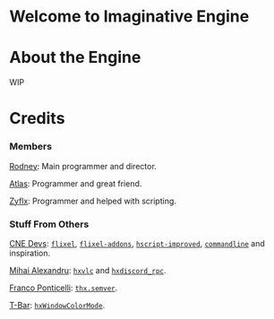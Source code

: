 # Welcome to Imaginative Engine
# About the Engine
WIP
# Credits
### Members
[Rodney](https://github.com/rodney528): Main programmer and director.

[Atlas](https://github.com/AtlasGamer27): Programmer and great friend.

[Zyflx](https://github.com/Zyflx): Programmer and helped with scripting.
### Stuff From Others
[CNE Devs](https://github.com/FNF-CNE-Devs): [`flixel`](https://github.com/FNF-CNE-Devs/flixel), [`flixel-addons`](https://github.com/FNF-CNE-Devs/flixel-addons), [`hscript-improved`](https://github.com/FNF-CNE-Devs/hscript-improved), [`commandline`](https://github.com/FNF-CNE-Devs/CodenameEngine/tree/main/commandline) and inspiration.

[Mihai Alexandru](https://github.com/MAJigsaw77): [`hxvlc`](https://lib.haxe.org/p/hxvlc) and [`hxdiscord_rpc`](https://lib.haxe.org/p/hxdiscord_rpc).

[Franco Ponticelli](https://github.com/fponticelli): [`thx.semver`](https://lib.haxe.org/p/thx.semver).

[T-Bar](https://lib.haxe.org/u/T-Bar): [`hxWindowColorMode`](https://lib.haxe.org/p/hxWindowColorMode).
